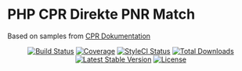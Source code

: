# PHP CPR Direkte PNR Match

Based on samples from [CPR Dokumentation](https://cprdocs.atlassian.net/wiki/spaces/CPR/overview?mode=global)
 
<p align="center"> 
<a href="https://travis-ci.org/LasseRafn/php-cpr-direkte"><img src="https://img.shields.io/travis/LasseRafn/php-cpr-direkte.svg?style=flat-square" alt="Build Status"></a>
<a href="https://coveralls.io/github/LasseRafn/php-cpr-direkte"><img src="https://img.shields.io/coveralls/LasseRafn/php-cpr-direkte.svg?style=flat-square" alt="Coverage"></a>
<a href="https://styleci.io/repos/78973710"><img src="https://styleci.io/repos/78973710/shield?branch=master" alt="StyleCI Status"></a>
<a href="https://packagist.org/packages/LasseRafn/php-cpr-direkte"><img src="https://img.shields.io/packagist/dt/LasseRafn/php-cpr-direkte.svg?style=flat-square" alt="Total Downloads"></a>
<a href="https://packagist.org/packages/LasseRafn/php-cpr-direkte"><img src="https://img.shields.io/packagist/v/LasseRafn/php-cpr-direkte.svg?style=flat-square" alt="Latest Stable Version"></a>
<a href="https://packagist.org/packages/LasseRafn/php-cpr-direkte"><img src="https://img.shields.io/packagist/l/LasseRafn/php-cpr-direkte.svg?style=flat-square" alt="License"></a>
</p>